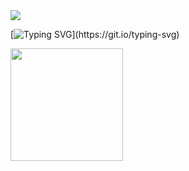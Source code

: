 <img src="https://capsule-render.vercel.app/api?type=waving&&color=0:ff69b4,100:a82da8&height=300&section=header&text=DelaureanLaura%20&fontSize=50" /> 
<div>


[![Typing SVG](https://readme-typing-svg.herokuapp.com/?color=ff69b4&size=35&center=true&vCenter=true&width=1000&lines=Hello,+World;+My+Name+Is+Laura+Costa;I'm+18+years+old;I+study+Information+System;Be+Welcome!)](https://git.io/typing-svg)


<img height="180em" src="https://github-readme-stats.vercel.app/api?username=Delaurean&show_icons=true&theme=panda&include_all_commits=true&count_private=true"/>
</div>

  
  


